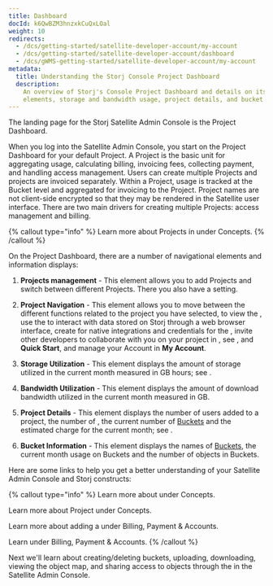 ```yaml
---
title: Dashboard
docId: k6QwBZM3hnzxkCuQxLOal
weight: 10
redirects:
  - /dcs/getting-started/satellite-developer-account/my-account
  - /dcs/getting-started/satellite-developer-account/dashboard
  - /dcs/gWMS-getting-started/satellite-developer-account/my-account
metadata:
  title: Understanding the Storj Console Project Dashboard
  description:
    An overview of Storj's Console Project Dashboard and details on its navigational
    elements, storage and bandwidth usage, project details, and bucket information.
---
```


The landing page for the Storj Satellite Admin Console is the Project Dashboard.

When you log into the Satellite Admin Console, you start on the Project Dashboard for your default Project. A Project is the basic unit for aggregating usage, calculating billing, invoicing fees, collecting payment, and handling access management. Users can create multiple Projects and projects are invoiced separately. Within a Project, usage is tracked at the Bucket level and aggregated for invoicing to the Project. Project names are not client-side encrypted so that they may be rendered in the Satellite user interface. There are two main drivers for creating multiple Projects: access management and billing.

{% callout type="info"  %}
Learn more about Projects in [](docId:M-5oxBinC6J1D-qSNjKYS) under Concepts.
{% /callout %}

On the Project Dashboard, there are a number of navigational elements and information displays:

1. **Projects management** - This element allows you to add Projects and switch between different Projects. There you also have a [](docId:jwCUqpDCk8CUuUqFuykFx) setting.

2. **Project Navigation** - This element allows you to move between the different functions related to the project you have selected, to view the [](docId:k6QwBZM3hnzxkCuQxLOal), use the [](docId:4oDAezF-FcfPr0WPl7knd) to interact with data stored on Storj through a web browser interface, create [](docId:XKib9SzjtEXTXWvdyYWX6) for native integrations and credentials for the [](docId:yYCzPT8HHcbEZZMvfoCFa), invite other developers to collaborate with you on your project in [](docId:0_4hY4Dp5ju9B8Ec6OTf3), see [](docId:Hurx0SirlRp_O5aUzew7_), and **Quick Start**, and manage your Account in **My Account**.

3. **Storage Utilization** - This element displays the amount of storage utilized in the current month measured in GB hours; see [](docId:59T_2l7c1rvZVhI8p91VX).

4. **Bandwidth Utilization** - This element displays the amount of download bandwidth utilized in the current month measured in GB.

5. **Project Details** - This element displays the number of users added to a project, the number of [](docId:XKib9SzjtEXTXWvdyYWX6), the current number of [Buckets](docId:M-5oxBinC6J1D-qSNjKYS#bucket) and the estimated charge for the current month; see [](docId:59T_2l7c1rvZVhI8p91VX).

6. **Bucket Information** - This element displays the names of [Buckets](docId:M-5oxBinC6J1D-qSNjKYS#bucket), the current month usage on Buckets and the number of objects in Buckets.

Here are some links to help you get a better understanding of your Satellite Admin Console and Storj constructs:

{% callout type="info"  %}
Learn more about [](docId:M-5oxBinC6J1D-qSNjKYS) under Concepts.

Learn more about Project [](docId:Zrbz4XYhIOm99hhRShWHg) under Concepts.

Learn more about adding a [](docId:7U4_uu6Pzg6u2N6FpV9VE) under Billing, Payment & Accounts.

Learn [](docId:59T_2l7c1rvZVhI8p91VX) under Billing, Payment & Accounts.
{% /callout %}

Next we'll learn about creating/deleting buckets, uploading, downloading, viewing the object map, and sharing access to objects through the [](docId:4oDAezF-FcfPr0WPl7knd) in the Satellite Admin Console.
